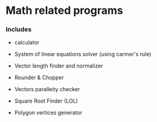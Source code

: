 # Math related programs

### Includes

- calculator

- System of linear equations solver (using carmer's rule)

- Vector length finder and normalizer

- Rounder & Chopper

- Vectors paralleity checker

- Square Root Finder (LOL)

- Polygon vertices generator
